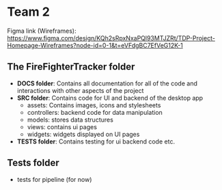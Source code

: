 # Team 2

Figma link (Wireframes): https://www.figma.com/design/KQh2sRpxNxaPQl93MTJZRt/TDP-Project-Homepage-Wireframes?node-id=0-1&t=eVFdgBC7EfVeG12K-1


## The FireFighterTracker folder
- **DOCS folder**: Contains all documentation for all of the code and interactions with other aspects of the project
- **SRC folder**:  Contains code for UI and backend of the desktop app
  - assets: Contains images, icons and stylesheets
  - controllers: backend code for data manipulation
  - models: stores data structures
  - views: contains ui pages
  - widgets: widgets displayed on UI pages
- **TESTS folder**: Contains testing for ui backend code etc.

## Tests folder
- tests for pipeline (for now)
  

